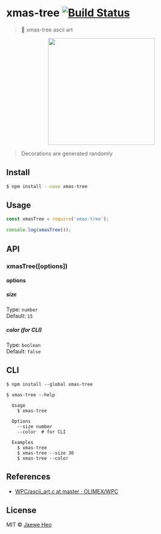 # xmas-tree [![Build Status](https://travis-ci.org/importre/xmas-tree.svg?branch=master)](https://travis-ci.org/importre/xmas-tree)

> :christmas_tree: xmas-tree ascii art

<p align="center"><img src="https://cloud.githubusercontent.com/assets/1744446/21423997/549b4294-c883-11e6-8aa6-dd9016a578fb.png" width=283></p>

> Decorations are generated randomly

## Install

```sh
$ npm install --save xmas-tree
```


## Usage

```js
const xmasTree = require('xmas-tree');

console.log(xmasTree());
```


## API

### xmasTree(\[options\])

#### options

##### size

Type: `number`<br>
Default: `15`

##### color (for CLI)

Type: `boolean`<br>
Default: `false`


## CLI

```
$ npm install --global xmas-tree
```

```
$ xmas-tree --help

  Usage
    $ xmas-tree

  Options
    --size number
    --color  # for CLI

  Examples
    $ xmas-tree
    $ xmas-tree --size 30
    $ xmas-tree --color
```


## References

- [WPC/ascii_art.c at master · OLIMEX/WPC](https://goo.gl/VLGyVL)


## License

MIT © [Jaewe Heo](http://importre.com)

